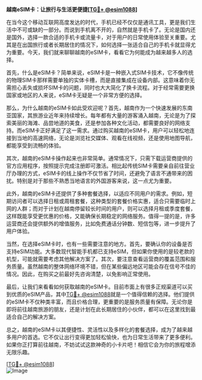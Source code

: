 **越南eSIM卡：让旅行与生活更便捷[[TG💪+ @esim1088](https://t.me/s/esim1088)]**

在当今这个移动互联网高度发达的时代，手机已经不仅仅是通讯工具，更是我们生活中不可或缺的一部分。而说到手机离不开的，自然就是手机卡了。无论是国内还是国外，选择一款合适的手机卡或流量卡，对于用户的日常使用体验至关重要。尤其是在出国旅行或者长期居住的情况下，如何选择一张适合自己的手机卡就显得尤为重要。今天，我们就来聊聊越南的eSIM卡，看看它为何能成为越来越多人的选择。

首先，什么是eSIM卡？简单来说，eSIM卡是一种嵌入式SIM卡技术，它不像传统的物理SIM卡那样需要单独的实体卡槽，而是直接集成在设备内部。这意味着你无需担心丢失或损坏SIM卡的问题，同时也大大简化了换卡流程。对于经常需要更换国家或地区的人来说，eSIM卡无疑是一个非常方便的选择。

那么，为什么越南的eSIM卡如此受欢迎呢？首先，越南作为一个快速发展的东南亚国家，其旅游业近年来持续增长。每年都有大量的游客涌入越南，无论是为了探索美丽的海滩、品尝地道的美食，还是参加各种文化活动，都需要良好的网络支持。而eSIM卡正好满足了这一需求。通过购买越南的eSIM卡，用户可以轻松地连接到当地的高速网络，无论是浏览社交媒体、观看在线视频，还是使用地图导航，都能享受到流畅的体验。

其次，越南的eSIM卡操作起来也非常简单。通常情况下，只需下载运营商提供的官方应用程序，按照提示完成注册即可激活。相比起传统SIM卡需要亲自前往营业厅办理的方式，eSIM卡的线上操作不仅节省了时间，还避免了语言不通带来的困扰。特别是对于那些不熟悉当地语言的外国游客来说，这一点尤为重要。

此外，越南的eSIM卡还提供了多种套餐选择，以适应不同用户的需求。例如，短期访问者可以选择日租或周租套餐，这种类型的套餐价格实惠，适合只需要临时上网的人群；而对于计划在越南停留较长时间的用户，则可以选择月租或季度套餐，这样既能享受更优惠的价格，又能确保长期稳定的网络服务。值得一提的是，许多运营商还会提供额外的增值服务，比如免费通话分钟数、短信包等，进一步提升了用户体验。

当然，在选择eSIM卡时，也有一些需要注意的地方。首先，要确认你的设备是否支持eSIM功能。大多数现代智能手机都已支持eSIM，但如果你使用的是较老款的机型，可能就需要考虑其他解决方案了。其次，要注意查看运营商的覆盖范围和服务质量。虽然越南的整体网络环境不错，但在某些偏远地区可能会存在信号不佳的情况。因此，在购买之前最好先咨询清楚，以免影响正常使用。

最后，让我们来看看如何获取越南的eSIM卡。目前市面上有很多正规渠道可以买到优质的eSIM产品，其中[TG💪+ @esim1088](https://t.me/s/esim1088)就是一个值得信赖的选择。他们提供的eSIM卡不仅种类丰富，而且价格合理，更重要的是服务质量有保障。无论你是即将前往越南旅游的朋友，还是计划在此长期居住的小伙伴，都可以在这里找到最适合自己的解决方案。

总之，越南的eSIM卡以其便捷性、灵活性以及多样化的套餐选择，成为了越来越多用户的首选。它不仅让出行变得更加轻松愉快，也为日常生活带来了更多便利。如果你正打算前往越南，不妨试试这款神奇的小卡片吧！相信它会为你的旅程增添无限乐趣。

[[TG💪+ @esim1088](https://t.me/s/esim1088)]  
![Image](https://i.postimg.cc/4NQfJmqS/Snipaste-2025-05-13-00-14-12.png)